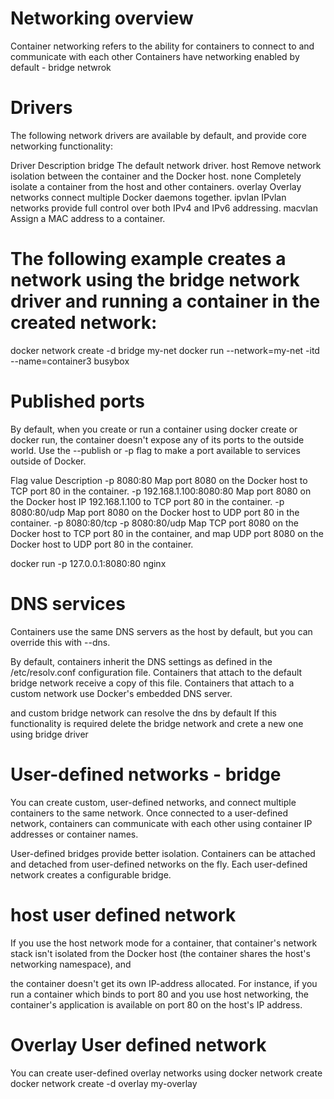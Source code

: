 # Networking overview
Container networking refers to the ability for containers to connect to and communicate with each other
Containers have networking enabled by default - bridge netwrok

# Drivers
The following network drivers are available by default, and provide core networking functionality:

Driver	       Description
bridge	    The default network driver.
host	    Remove network isolation between the container and the Docker host.
none	    Completely isolate a container from the host and other containers.
overlay	    Overlay networks connect multiple Docker daemons together.
ipvlan	    IPvlan networks provide full control over both IPv4 and IPv6 addressing.
macvlan	    Assign a MAC address to a container.


# The following example creates a network using the bridge network driver and running a container in the created network:
docker network create -d bridge my-net
docker run --network=my-net -itd --name=container3 busybox

# Published ports
By default, when you create or run a container using docker create or docker run, the container doesn't expose any of its ports to the outside world. Use the --publish or -p flag to make a port available to services outside of Docker. 

Flag value	                            Description
-p 8080:80	                    Map port 8080 on the Docker host to TCP port 80 in the container.
-p 192.168.1.100:8080:80	    Map port 8080 on the Docker host IP 192.168.1.100 to TCP port 80 in the container.
-p 8080:80/udp	                Map port 8080 on the Docker host to UDP port 80 in the container.
-p 8080:80/tcp -p 8080:80/udp	Map TCP port 8080 on the Docker host to TCP port 80 in the container, and map UDP port 8080 on the Docker host to UDP port 80 in the container.

docker run -p 127.0.0.1:8080:80 nginx

# DNS services
Containers use the same DNS servers as the host by default, but you can override this with --dns.

By default, containers inherit the DNS settings as defined in the /etc/resolv.conf configuration file. Containers that attach to the default bridge network receive a copy of this file. Containers that attach to a custom network use Docker's embedded DNS server. 

and custom bridge network can resolve the dns by default If this functionality is required delete the bridge network and crete a new one using bridge driver


# User-defined networks - bridge
You can create custom, user-defined networks, and connect multiple containers to the same network. Once connected to a user-defined network, containers can communicate with each other using container IP addresses or container names.

User-defined bridges provide better isolation.
Containers can be attached and detached from user-defined networks on the fly.
Each user-defined network creates a configurable bridge.

# host user defined network
If you use the host network mode for a container, that container's network stack isn't isolated from the Docker host (the container shares the host's networking namespace), and

the container doesn't get its own IP-address allocated. For instance, if you run a container which binds to port 80 and you use host networking, the container's application is available on port 80 on the host's IP address.

# Overlay User defined network
You can create user-defined overlay networks using docker network create
docker network create -d overlay my-overlay